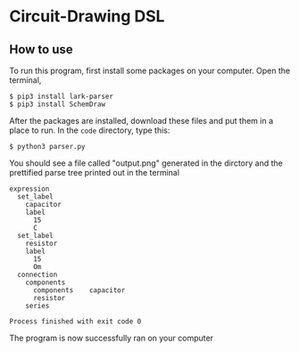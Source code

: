# Circuit-Drawing DSL

## How to use

To run this program, first install some packages on your computer. Open the terminal,

```
$ pip3 install lark-parser
$ pip3 install SchemDraw
```

After the packages are installed, download these files and put them in a place to run. In the ```code``` directory, type this:

```
$ python3 parser.py
```

You should see a file called "output.png" generated in the dirctory and the prettified parse tree printed out in the terminal
```
expression
  set_label
    capacitor
    label
      15
      C
  set_label
    resistor
    label
      15
      Om
  connection
    components
      components	capacitor
      resistor
    series

Process finished with exit code 0

```
The program is now successfully ran on your computer
